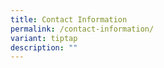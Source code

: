 ```yaml
---
title: Contact Information
permalink: /contact-information/
variant: tiptap
description: ""
---
```

<p></p>